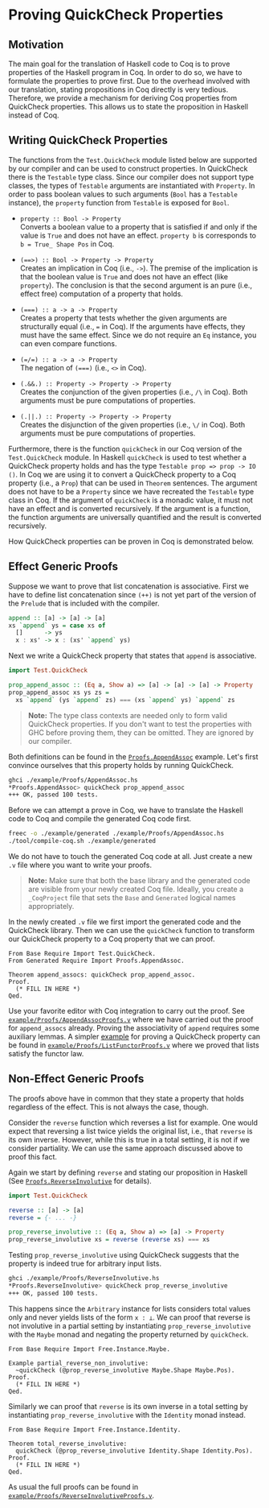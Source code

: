 # Proving QuickCheck Properties

## Motivation

The main goal for the translation of Haskell code to Coq is to prove properties of the Haskell program in Coq.
In order to do so, we have to formulate the properties to prove first.
Due to the overhead involved with our translation, stating propositions in Coq directly is very tedious.
Therefore, we provide a mechanism for deriving Coq properties from QuickCheck properties.
This allows us to state the proposition in Haskell instead of Coq.

## Writing QuickCheck Properties

The functions from the `Test.QuickCheck` module listed below are supported by our compiler and can be used to construct properties.
In QuickCheck there is the `Testable` type class.
Since our compiler does not support type classes, the types of `Testable` arguments are instantiated with `Property`.
In order to pass boolean values to such arguments (`Bool` has a `Testable` instance), the `property` function from `Testable` is exposed for `Bool`.

 - `property :: Bool -> Property`  
   Converts a boolean value to a property that is satisfied if and only if the value is `True` and does not have an effect.
   `property b` is corresponds to `b = True_ Shape Pos` in Coq.

 - `(==>) :: Bool -> Property -> Property`  
   Creates an implication in Coq (i.e., `->`).
   The premise of the implication is that the boolean value is `True` and does not have an effect (like `property`).
   The conclusion is that the second argument is an pure (i.e., effect free) computation of a property that holds.

 - `(===) :: a -> a -> Property`  
   Creates a property that tests whether the given arguments are structurally equal (i.e., `=` in Coq).
   If the arguments have effects, they must have the same effect.
   Since we do not require an `Eq` instance, you can even compare functions.

 - `(=/=) :: a -> a -> Property`  
   The negation of `(===)` (i.e., `<>` in Coq).

 - `(.&&.) :: Property -> Property -> Property`  
   Creates the conjunction of the given properties (i.e., `/\` in Coq).
   Both arguments must be pure computations of properties.

 - `(.||.) :: Property -> Property -> Property`  
   Creates the disjunction of the given properties (i.e., `\/` in Coq).
   Both arguments must be pure computations of properties.

Furthermore, there is the function `quickCheck` in our Coq version of the `Test.QuickCheck` module.
In Haskell `quickCheck` is used to test whether a QuickCheck property holds and has the type `Testable prop => prop -> IO ()`.
In Coq we are using it to convert a QuickCheck property to a Coq property (i.e., a `Prop`) that can be used in `Theorem` sentences.
The argument does not have to be a `Property` since we have recreated the `Testable` type class in Coq.
If the argument of `quickCheck` is a monadic value, it must not have an effect and is converted recursively.
If the argument is a function, the function arguments are universally quantified and the result is converted recursively.

How QuickCheck properties can be proven in Coq is demonstrated below.

## Effect Generic Proofs

Suppose we want to prove that list concatenation is associative.
First we have to define list concatenation since `(++)` is not yet part of the version of the `Prelude` that is included with the compiler.

```haskell
append :: [a] -> [a] -> [a]
xs `append` ys = case xs of
  []      -> ys
  x : xs' -> x : (xs' `append` ys)
```

Next we write a QuickCheck property that states that `append` is associative.

```haskell
import Test.QuickCheck

prop_append_assoc :: (Eq a, Show a) => [a] -> [a] -> [a] -> Property
prop_append_assoc xs ys zs =
  xs `append` (ys `append` zs) === (xs `append` ys) `append` zs
```

> **Note:** The type class contexts are needed only to form valid  QuickCheck properties.
> If you don't want to test the properties with GHC before proving them, they can be omitted.
> They are ignored by our compiler.

Both definitions can be found in the [`Proofs.AppendAssoc`][`example/Proofs/AppendAssoc.hs`] example.
Let's first convince ourselves that this property holds by running QuickCheck.

```bash
ghci ./example/Proofs/AppendAssoc.hs
*Proofs.AppendAssoc> quickCheck prop_append_assoc
+++ OK, passed 100 tests.
```

Before we can attempt a prove in Coq, we have to translate the Haskell code to Coq and compile the generated Coq code first.

```bash
freec -o ./example/generated ./example/Proofs/AppendAssoc.hs
./tool/compile-coq.sh ./example/generated
```

We do not have to touch the generated Coq code at all.
Just create a new `.v` file where you want to write your proofs.

> **Note:** Make sure that both the base library and the generated code are visible from your newly created Coq file.
> Ideally, you create a `_CoqProject` file that sets the `Base` and `Generated` logical names appropriately.

In the newly created `.v` file we first import the generated code and the QuickCheck library.
Then we can use the `quickCheck` function to transform our QuickCheck property to a Coq property that we can proof.

```coq
From Base Require Import Test.QuickCheck.
From Generated Require Import Proofs.AppendAssoc.

Theorem append_assocs: quickCheck prop_append_assoc.
Proof.
  (* FILL IN HERE *)
Qed.
```

Use your favorite editor with Coq integration to carry out the proof.
See [`example/Proofs/AppendAssocProofs.v`][] where we have carried out the proof for `append_assocs` already.
Proving the associativity of `append` requires some auxiliary lemmas.
A simpler [example][`example/Proofs/ListFunctor.hs`] for proving a QuickCheck property can be found in [`example/Proofs/ListFunctorProofs.v`][] where we proved that lists satisfy the functor law.

## Non-Effect Generic Proofs

The proofs above have in common that they state a property that holds regardless of the effect.
This is not always the case, though.

Consider the `reverse` function which reverses a list for example.
One would expect that reversing a list twice yields the original list, i.e., that `reverse` is its own inverse.
However, while this is true in a total setting, it is not if we consider partiality.
We can use the same approach discussed above to proof this fact.

Again we start by defining `reverse` and stating our proposition in Haskell (See [`Proofs.ReverseInvolutive`][`example/Proofs/ReverseInvolutive.hs`] for details).

```haskell
import Test.QuickCheck

reverse :: [a] -> [a]
reverse = {- ... -}

prop_reverse_involutive :: (Eq a, Show a) => [a] -> Property
prop_reverse_involutive xs = reverse (reverse xs) === xs
```

Testing `prop_reverse_involutive` using QuickCheck suggests that the property is indeed true for arbitrary input lists.

```bash
ghci ./example/Proofs/ReverseInvolutive.hs
*Proofs.ReverseInvolutive> quickCheck prop_reverse_involutive
+++ OK, passed 100 tests.
```

This happens since the `Arbitrary` instance for lists considers total values only and never yields lists of the form `x : ⊥`.
We can proof that reverse is not involutive in a partial setting by instantiating `prop_reverse_involutive` with the `Maybe` monad and negating the property returned by `quickCheck`.

```coq
From Base Require Import Free.Instance.Maybe.

Example partial_reverse_non_involutive:
  ~quickCheck (@prop_reverse_involutive Maybe.Shape Maybe.Pos).
Proof.
  (* FILL IN HERE *)
Qed.
```

Similarly we can proof that `reverse` is its own inverse in a total setting by instantiating `prop_reverse_involutive` with the `Identity` monad instead.

```coq
From Base Require Import Free.Instance.Identity.

Theorem total_reverse_involutive:
  quickCheck (@prop_reverse_involutive Identity.Shape Identity.Pos).
Proof.
  (* FILL IN HERE *)
Qed.
```

As usual the full proofs can be found in [`example/Proofs/ReverseInvolutiveProofs.v`][].

[`example/Proofs/AppendAssoc.hs`]: ../example/Proofs/AppendAssoc.hs
[`example/Proofs/AppendAssocProofs.v`]: ../example/Proofs/AppendAssocProofs.v
[`example/Proofs/ListFunctor.hs`]: ../example/Proofs/ListFunctor.hs
[`example/Proofs/ListFunctorProofs.v`]: ../example/Proofs/ListFunctorProofs.v
[`example/Proofs/ReverseInvolutive.hs`]: ../example/Proofs/ReverseInvolutive.hs
[`example/Proofs/ReverseInvolutiveProofs.v`]: ../example/Proofs/ReverseInvolutiveProofs.v
